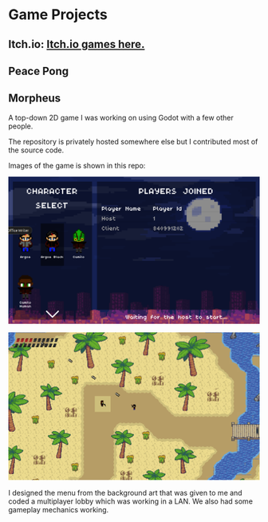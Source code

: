 # Game Projects
## Itch.io: [Itch.io games here.](https://islandtreehouse.itch.io)
## Peace Pong
## Morpheus
A top-down 2D game I was working on using Godot with a few other people. 

The repository is privately hosted somewhere else but I contributed most of the source code.

Images of the game is shown in this repo:

![Image](https://github.com/dallen72/Morpheus---2D-Game/blob/main/Morpheus-2D-game-Lobby.png)

![Image](https://github.com/dallen72/Morpheus---2D-Game/blob/main/Morpheus-in-game-shooting.png)

I designed the menu from the background art that was
given to me and coded a multiplayer lobby which was working in a LAN. We also had some gameplay
mechanics working.
